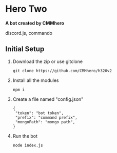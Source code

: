 # Hero Two

**A bot created by CMMhero**

discord.js, commando

Initial Setup
--
1. Download the zip or use gitclone
	```
	git clone https://github.com/CMMhero/h320v2
	```

2. Install all the modules
	```
	npm i
	```

3. Create a file named "config.json"
	```
	{
 	 "token": "bot token",
 	 "prefix": "command prefix",
 	 "mongoPath": "mongo path",
	}
	```

4. Run the bot
	```
	node index.js
	```
